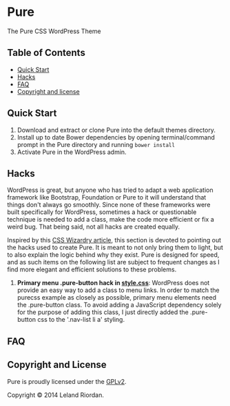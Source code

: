 Pure
======

The Pure CSS WordPress Theme

## Table of Contents

- [Quick Start](#quick-start)
- [Hacks](#hacks)
- [FAQ](#faq)
- [Copyright and license](#copyright-and-license)

## Quick Start

1. Download and extract or clone Pure into the default themes directory.
2. Install up to date Bower dependencies by opening terminal/command prompt in the Pure directory and running `bower install`
3. Activate Pure in the WordPress admin.

## Hacks

WordPress is great, but anyone who has tried to adapt a web application framework like Bootstrap, Foundation or Pure to it will understand that things don't always go smoothly. Since none of these frameworks were built specifically for WordPress, sometimes a hack or questionable technique is needed to add a class, make the code more efficient or fix a weird bug. That being said, not all hacks are created equally.

Inspired by this [CSS Wizardry article](http://csswizardry.com/2013/04/shame-css/), this section is devoted to pointing out the hacks used to create Pure. It is meant to not only bring them to light, but to also explain the logic behind why they exist. Pure is designed for speed, and as such items on the following list are subject to frequent changes as I find more elegant and efficient solutions to these problems.

1. **Primary menu .pure-button hack in [style.css](style.css)**: WordPress does not provide an easy way to add a class to menu links. In order to match the purecss example as closely as possible, primary menu <a> elements need the .pure-button class. To avoid adding a JavaScript dependency solely for the purpose of adding this class, I just directly added the .pure-button css to the '.nav-list li a' styling.

## FAQ

## Copyright and License

Pure is proudly licensed under the [GPLv2](LICENSE).

Copyright &copy; 2014 Leland Riordan.